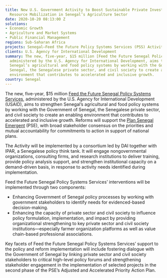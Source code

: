 ```yaml
---
title: New U.S. Government Activity to Boost Sustainable Private Investment and Domestic
  Resource Mobilization in Senegal’s Agriculture Sector
date: 2020-10-20 08:13:00 Z
solutions:
- Economic Growth
- Agriculture and Market Systems
- Public Financial Management
regions: Sub-Saharan Africa
projects: Senegal—Feed the Future Policy Systems Services (PSS) Activity
clients: U.S. Agency for International Development
summary: The new, five-year, $15 million [Feed the Future Senegal Policy Systems Services](https://www.dai.com/our-work/projects/senegal-feed-the-future-policy-systems-services-pss-activity),
  administered by the U.S. Agency for International Development, aims to strengthen
  Senegal’s agricultural and food policy systems by working with the Government of
  Senegal, the Senegalese private sector, and civil society to create an enabling
  environment that contributes to accelerated and inclusive growth.
country: Senegal
---
```


The new, five-year, $15 million [Feed the Future Senegal Policy Systems Services](https://www.dai.com/our-work/projects/senegal-feed-the-future-policy-systems-services-pss-activity), administered by the U.S. Agency for International Development (USAID), aims to strengthen Senegal’s agricultural and food policy systems by working with the Government of Senegal, the Senegalese private sector, and civil society to create an enabling environment that contributes to accelerated and inclusive growth. Reforms will support the [Plan Senegal Emergent](https://www.sec.gouv.sn/dossiers/plan-s%C3%A9n%C3%A9gal-emergent-pse) (PSE), with broad stakeholder consensus on the priorities and mutual accountability for commitments to action in support of national plans.

The Activity will be implemented by a consortium led by DAI together with IPAR, a Senegalese policy think tank. It will engage nongovernmental organizations, consulting firms, and research institutions to deliver training, provide policy analysis support, and strengthen institutional capacity on a demand-driven basis, in response to activity needs identified during implementation.

Feed the Future Senegal Policy Systems Services’ interventions will be implemented through two components:

* Enhancing Government of Senegal policy processes by working with government stakeholders to identify needs for evidenced-based decision-making. 
* Enhancing the capacity of private sector and civil society to influence policy formulation, implementation, and impact by providing organizational strengthening to key private sector and civil society institutions—especially farmer organization platforms as well as value chain-based professional associations. 

Key facets of Feed the Future Senegal Policy Systems Services’ support to the policy and reform implementation will include fostering dialogue with the Government of Senegal by linking private sector and civil society stakeholders to critical high-level policy forums and strengthening stakeholder engagement in the implementation of selected projects in the second phase of the PSE’s Adjusted and Accelerated Priority Action Plan.